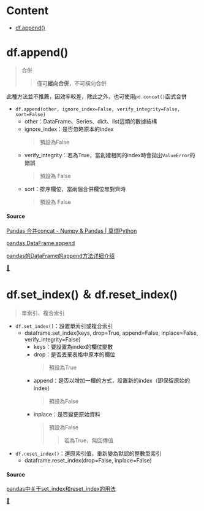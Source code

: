 # Content
- [df.append()](https://github.com/vanikk06/Machine-Learning/tree/master/Kaggle_Titanic#dfappend)

# df.append()
  > 合併
  >> 僅可**縱向合併**，不可橫向合併

此種方法並不推薦，因效率較差，除此之外，也可使用`pd.concat()`函式合併

- `df.append(other, ignore_index=False, verify_integrity=False, sort=False)`
   - other：DataFrame、Series、dict、list這類的數據結構
   - ignore_index：是否忽略原本的index
     > 預設為False
   - verify_integrity：若為True，當創建相同的index時會拋出`ValueError`的錯誤
     > 預設為 False
   - sort：排序欄位，當兩個合併欄位無對齊時
     > 預設為 False

#### Source
[Pandas 合并concat - Numpy & Pandas | 莫烦Python](https://morvanzhou.github.io/tutorials/data-manipulation/np-pd/3-6-pd-concat/)

[pandas.DataFrame.append](https://pandas.pydata.org/pandas-docs/stable/reference/api/pandas.DataFrame.append.html)

[pandas的DataFrame的append方法详细介绍](https://blog.csdn.net/sinat_29957455/article/details/84961936)

[🚝](https://github.com/vanikk06/Machine-Learning/tree/master/Kaggle_Titanic#content)


# df.set_index() ＆ df.reset_index()
  > 單索引、複合索引
  
- `df.set_index()`：設置單索引或複合索引
  - dataframe.set_index(keys, drop=True, append=False, inplace=False, verify_integrity=False)
    - keys：要設置為index的欄位變數
    - drop：是否丟棄表格中原本的欄位
      > 預設為True
    - append：是否以增加一欄的方式，設置新的index（即保留原始的index）
      > 預設為False
    - inplace：是否變更原始資料
      > 預設為False
      >> 若為True，無回傳值
- `df.reset_index()`：還原索引值，重新變為默認的整數型索引
   - dataframe.reset_index(drop=False, inplace=False)

#### Source
[pandas中关于set_index和reset_index的用法](https://blog.csdn.net/jingyi130705008/article/details/78162758)

[🚈](https://github.com/vanikk06/Machine-Learning/tree/master/Kaggle_Titanic#content)
